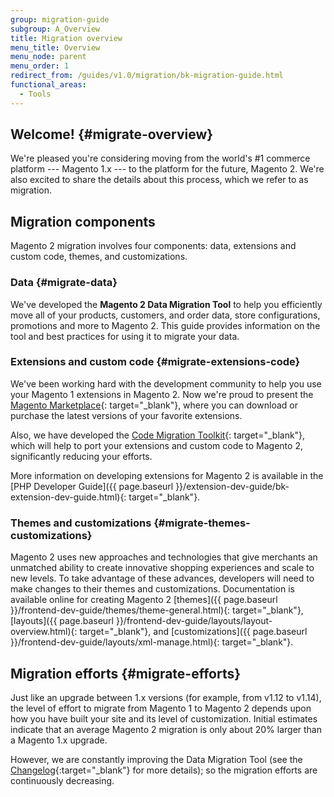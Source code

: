 ```yaml
---
group: migration-guide
subgroup: A_Overview
title: Migration overview
menu_title: Overview
menu_node: parent
menu_order: 1
redirect_from: /guides/v1.0/migration/bk-migration-guide.html
functional_areas:
  - Tools
---
```


## Welcome! {#migrate-overview}

We're pleased you're considering moving from the world's #1 commerce platform --- Magento 1.x --- to the platform for the future, Magento 2. We're also excited to share the details about this process, which we refer to as migration.

## Migration components

Magento 2 migration involves four components: data, extensions and custom code, themes, and customizations.

### Data {#migrate-data}

We've developed the **Magento 2 Data Migration Tool** to help you efficiently move all of your products, customers, and order data, store configurations, promotions and more to Magento 2. This guide provides information on the tool and best practices for using it to migrate your data.

### Extensions and custom code {#migrate-extensions-code}

We've been working hard with the development community to help you use your Magento 1 extensions in Magento 2. Now we're proud to present the [Magento Marketplace](https://marketplace.magento.com/){: target="_blank"}, where you can download or purchase the latest versions of your favorite extensions.

Also, we have developed the [Code Migration Toolkit](https://github.com/magento/code-migration){: target="_blank"}, which will help to port your extensions and custom code to Magento 2, significantly reducing your efforts.

More information on developing extensions for Magento 2 is available in the [PHP Developer Guide]({{ page.baseurl }}/extension-dev-guide/bk-extension-dev-guide.html){: target="_blank"}.

### Themes and customizations {#migrate-themes-customizations}

Magento 2 uses new approaches and technologies that give merchants an unmatched ability to create innovative shopping experiences and scale to new levels. To take advantage of these advances, developers will need to make changes to their themes and customizations. Documentation is available online for creating Magento 2 [themes]({{ page.baseurl }}/frontend-dev-guide/themes/theme-general.html){: target="_blank"}, [layouts]({{ page.baseurl }}/frontend-dev-guide/layouts/layout-overview.html){: target="_blank"}, and [customizations]({{ page.baseurl }}/frontend-dev-guide/layouts/xml-manage.html){: target="_blank"}.

## Migration efforts {#migrate-efforts}

Just like an upgrade between 1.x versions (for example, from v1.12 to v1.14), the level of effort to migrate from Magento 1 to Magento 2 depends upon how you have built your site and its level of customization. Initial estimates indicate that an average Magento 2 migration is only about 20% larger than a Magento 1.x upgrade.

However, we are constantly improving the Data Migration Tool (see the [Changelog](https://github.com/magento/data-migration-tool/blob/master/CHANGELOG.md){:target="_blank"} for more details); so the migration efforts are continuously decreasing.
